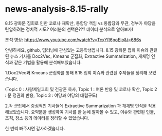 # news-analysis-8.15-rally
8.15 광화문 집회로 인한 코로나 재확산, 통합당 책임 vs 통합당과 무관, 정부가 야당을 탄압하려는 정치적 시도? 여러분의 선택은??? 데이터 분석으로 알아보자!

분석 영상: https://www.youtube.com/watch?v=TcxYR6poEIo&t=686s 

안녕하세요, github, 딥러닝에 관심있는 고등학생입니다. 8.15 광화문 집회 이슈와 관련된 뉴스 기사를 Doc2Vec, Kmeans 군집화, Extractive Summarization, 개체명 인식과 같은 기법을 활용해 분석해보았습니다. 

1.Doc2Vec과 Kmeans 군집화를 통해 8.15 집회 이슈와 관련된 주제들을 정리해 보았습니다.

(Topic 0 : 사랑제일교회 및 전광훈 목사, Topic 1 : 여론 반응 및 코로나 확산, Topic 2 : 문 정권의 반응, Topic 3 : 여당과 야당의 대립구도)

2.각 군집에서 중심적인 기사들에 Extractive Summarization 과 개체명 인식을 적용해보았습니다. 요약문을 생성하여 기사를 한 눈에 알아볼 수 있고, 이슈와 관련된 인물, 조직, 장소 등의 데이터를 정리할 수 있었습니다.

한 번씩 봐주시면 감사하겠습니다. 
